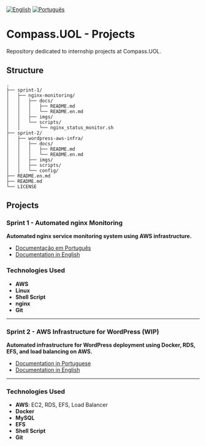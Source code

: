 [![English](https://img.shields.io/badge/English-blue.svg)](README.en.md)
[![Português](https://img.shields.io/badge/Português-green.svg)](README.md)

# Compass.UOL - Projects

Repository dedicated to internship projects at Compass.UOL.

## Structure

```
.
├── sprint-1/
│   ├── nginx-monitoring/
│   │   ├── docs/
│   │   │   ├── README.md 
│   │   │   └── README.en.md
│   │   ├── imgs/
│   │   └── scripts/
│   │       └── nginx_status_monitor.sh
├── sprint-2/
│   ├── wordpress-aws-infra/
│   │   ├── docs/
│   │   │   ├── README.md
│   │   │   └── README.en.md
│   │   ├── imgs/
│   │   ├── scripts/
│   │   └── config/
├── README.en.md
├── README.md
└── LICENSE
```

## Projects

### Sprint 1 - Automated nginx Monitoring
**Automated nginx service monitoring system using AWS infrastructure.**

- [Documentação em Português](./sprint-1/nginx-monitoring/docs/README.md)
- [Documentation in English](./sprint-1/nginx-monitoring/docs/README.en.md)

### Technologies Used

- **AWS**
- **Linux**
- **Shell Script**
- **nginx**
- **Git**

---

### Sprint 2 - AWS Infrastructure for WordPress (WIP)
**Automated infrastructure for WordPress deployment using Docker, RDS, EFS, and load balancing on AWS.**

- [Documentation in Portuguese](./sprint-2/wordpress-aws-infra/docs/README.md)  
- [Documentation in English](./sprint-2/wordpress-aws-infra/docs/README.en.md)  

---

### Technologies Used  

- **AWS**: EC2, RDS, EFS, Load Balancer  
- **Docker**  
- **MySQL**  
- **EFS**  
- **Shell Script**  
- **Git**

